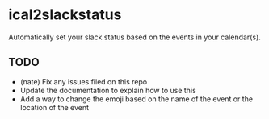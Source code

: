 # ical2slackstatus
Automatically set your slack status based on the events in your calendar(s).

## TODO
* (nate) Fix any issues filed on this repo
* Update the documentation to explain how to use this
* Add a way to change the emoji based on the name of the event or the location of the event
